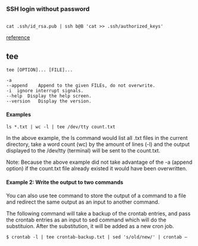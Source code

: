 ### SSH login without password

```

cat .ssh/id_rsa.pub | ssh b@B 'cat >> .ssh/authorized_keys'

```

[reference](http://www.linuxproblem.org/art_9.html)

## tee


```
tee [OPTION]... [FILE]...

-a
--append	Append to the given FILEs, do not overwrite.
-i	ignore interrupt signals.
--help	Display the help screen.
--version	Display the version.
```

#### Examples

```
ls *.txt | wc -l | tee /dev/tty count.txt
```

In the above example, the ls command would list all .txt files in the current directory, take a word count (wc) by the amount of lines (-l) and the output displayed to the /dev/tty (terminal) will be sent to the count.txt.

Note: Because the above example did not take advantage of the -a (append option) if the count.txt file already existed it would have been overwritten.


#### Example 2: Write the output to two commands

You can also use tee command to store the output of a command to a file and redirect the same output as an input to another command.

The following command will take a backup of the crontab entries, and pass the crontab entries as an input to sed command which will do the substituion. After the substitution, it will be added as a new cron job.

```
$ crontab -l | tee crontab-backup.txt | sed 's/old/new/' | crontab –
```
